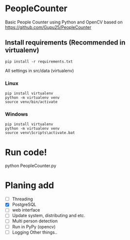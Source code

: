 # PeopleCounter
Basic People Counter using Python and OpenCV based on https://github.com/Gupu25/PeopleCounter

## Install requirements (Recommended in virtualenv)
```
pip install -r requirements.txt
```
All settings in src/data
(virtualenv)
### Linux
```
pip install virtualenv
python -m virtualenv venv
source venv/bin/activate
```
### Windows
```
pip install virtualenv
python -m virtualenv venv
source venv\Scripts\activate.bat
```

# Run code!
python PeopleCounter.py

# Planing add
- [ ] Threading
- [X] PostgreSQL
- [ ] web interface
- [ ] Update system, distributing and etc.
- [ ] Multi person detection
- [ ] Run in PyPy (opencv)
- [ ] Logging
Other things..